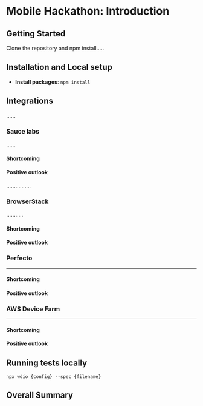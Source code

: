 
# Mobile Hackathon: Introduction


## Getting Started

Clone the repository and npm install.....

## Installation and Local setup
- **Install packages**: `npm install`

## Integrations
......

### Sauce labs
......

#### Shortcoming

#### Positive outlook
................

### BrowserStack
...........

#### Shortcoming

#### Positive outlook

### Perfecto
----------

#### Shortcoming

#### Positive outlook

### AWS Device Farm
-------------

#### Shortcoming

#### Positive outlook



## Running tests locally

`npx wdio {config} --spec {filename}`

## Overall Summary
